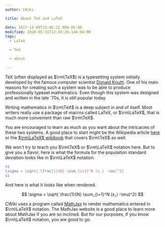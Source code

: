 ```yaml
---
author: CWiki

title: About TeX and LaTeX

date: 2017-12-09T13:06:22.000-05:00
modified: 2020-05-31T13:43:26.144-04:00
tags:
  - LaTeX

  - TeX

  - about

---
```


TeX (often displayed as $\rm\TeX$) is a typesetting system initially​ developed by the famous computer scientist [Donald Knuth](https://en.wikipedia.org/wiki/Donald_Knuth). One of his main reasons for creating such a system was to be able to produce professionally typeset mathematics. Even though this system was designed and written in the late '70s, it is still popular today.

Writing mathematics in $\rm\TeX$ is a deep subject in and of itself. Most writers really use a package of macros called LaTeX, or $\rm\LaTeX$, that is much more convenient than raw $\rm\TeX$. 

You are encouraged to learn as much as you want about the intricacies of these two systems. A good place to start might be the Wikipedia article [here](https://en.wikipedia.org/wiki/TeX) or the [$\rm\LaTeX$ wikibook](https://en.wikibooks.org/wiki/LaTeX) that covers $\rm\TeX$ as well.

We won't try to teach you $\rm\TeX$ or $\rm\LaTeX$ notation here. But to give you a flavor, here is what the formula for the population standard deviation looks like in  $\rm\LaTeX$ notation.

```latex
$$
\sigma = \sqrt{ \frac{1}{N} \sum_{i=1}^N (x_i -\mu)^2}
$$
```

And here is what it looks like when rendered.

$$
\sigma = \sqrt{ \frac{1}{N} \sum_{i=1}^N (x_i -\mu)^2}
$$

CWiki uses a program called [MathJax](https://www.mathjax.org/) to render mathematics entered in $\rm\LaTeX$ notation. The MathJax website is a good place to learn more about MathJax if you are so inclined. But for our purposes, if you know $\rm\LaTeX$ notation, you are good to go.